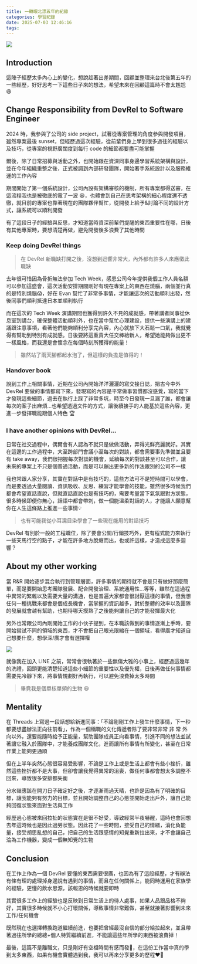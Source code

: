```yaml
---
title: 一轉眼北漂五年的紀錄
categories: 學習紀錄
date: 2025-07-03 12:46:16
tags:
---
```



![](https://nijialin.com/images/common.jpeg)

## Introduction

這陣子經歷太多內心上的變化，想說趁著出差期間，回顧並整理來台北後第五年的一些經歷，好好思考一下這些日子來的想法，希望未來在回顧這篇時不會太尷尬 😆

<!-- more -->

## Change Responsibility from DevRel to Software Engineer

2024 時，我參與了公司的 side project，試著從專案管理的角度參與開發項目，雖然專案最後 sunset，但經歷過這次經驗，從前輩們身上學到很多過往的經驗以及技巧，從專案的視野廣闊度到每行 code 的細節都要盡可能掌握

爾後，除了日常招募與活動之外，也開始跟在資深同事身邊學習系統架構與設計，並在今年組織重整之後，正式被調到內部研發團隊，開始著手系統設計以及服務維運的工作內容

期間開始了第一個系統設計，公司內設有架構審核的機制，所有專案都得送審，在這流程我也是被徹底的電了一波 😆，也體會到自己在思考架構的細心程度還不透徹，就目前的專案也靠著現在的團隊夥伴幫忙，從開發上給予&討論不同的設計方式，讓系統可以順利開發

有了這段日子的經驗與反思，才知道當時資深前輩們提醒的東西重要性在哪，日後有其他專案時，要想清楚再做，避免開發後多浪費了其他時間

### Keep doing DevRel things

> 在 DevRel 新職缺打開之後，沒想到迴響非常大，內外都有許多人來應徵此職缺

去年很可惜因為骨折無法參加 Tech Week，感恩公司今年提供我個工作人員名額可以參加這盛會，這次活動安排期間剛好有現在專案上的東西在燒腦，兩個並行真的是特別燒腦😱，好在 Evan 幫忙了非常多事情，才能讓這次的活動順利出發，然後同事們順利抵達日本並順利執行

而在這次的 Tech Week 演講期間也獲得到許久不見的成就感，帶著講者同事從休息室到講台，確保整體活動順利外，也在當中幫忙心理建設，提供一些演講上的建議跟注意事項，看著他們能夠順利分享完內容，內心就放下大石鬆一口氣，我就覺得有幫助到特別有成就感。日後要將這重責大任交棒給新人，希望她能夠做出更不一樣風格，而我還是會懷念在每個時刻所獲得的能量！

> 雖然站了兩天腳都起水泡了，但這樣的負擔是值得的！

### Handover book

說到工作上相關事情，近期在公司內開始洋洋灑灑的寫交接日誌，把古今中外 DevRel 要做的事情都寫下來，發現寫的內容是平常做事習慣都沒感覺，寫的當下才發現這些細節，過去在執行上踩了非常多坑，時至今日發現一旦漏了誰，都會讓每次的案子出麻煩...也希望透過文件的方式，讓後續接手的人能基於這些內容，更進一步發揮職能跟個人特色 🏆

### I have another opinions with DevRel...

日常在社交過程中，偶爾會有人認為不就只是做做活動，弄得光鮮亮麗就好。其實在這邊的工作過程中，大至跨部門會議小至每次的對談，都會需要事先準備並且要有 take away，我們很把握每次對談的機會，延續每次的對談甚至可以合作，讓未來的專案上不只是個普通活動，而是可以蹦出更多新的作法跟別的公司不一樣

我也常跟人家分享，其實在對話中是有技巧的，這些方法可不是短時間可以學會，而是要透過大量閱讀、資訊吸收、反思、練習才能學會的技能，雖然很多時候我們都會希望直話直說，但就直話直說也是有技巧的，需要考量當下氣氛跟對方狀態，很多時候即便你無心，話語中都會帶刺，做一個能溫柔對話的人，才能讓人願意幫你在人生這條路上推進一些事情💡

> 也有可能我從小耳濡目染學會了一些現在能用的對話技巧

DevRel 有別於一般的工程職位，除了要會公關/行銷技巧外，更有程式能力來執行一些天馬行空的點子，才能在許多地方脫癮而出，也或許這樣，才造成這麼多迴響？

## About my other working

當 R&R 開始逐步混合執行到管理層面，許多事情的期待就不會是只有做好那麼簡單，而是要開始思考團隊發展、配合開發治理、系統通用性...等等，雖然在這過程中異常的繁雜以及需要大量的溝通，也是普遍大家都會很討厭這樣的事情，但我想任何一種挑戰來都會是個成長機會，當掌握的資訊越多，對於整體的效率以及團隊的發展就會越有幫助，也期待哪天摸熟了之後能夠讓自己的才能發揮最大化

另外也常跟公司內剛開始工作的小伙子提到，在本職該做到的事情逐漸上手時，要開始嘗試不同的領域的東西，才不會把自己眼光限縮在一個領域，看得廣才知道自己想要什麼，想學深/廣才會有選擇權

![](https://nijialin.com/images/2025/important.png)


就像我在加入 LINE 之前，常常會很執著於一些無傷大雅的小事上，經歷過這幾年的洗禮，回頭更能清楚知道這些小細節的重要性以及優先權，日後再做任何事情都需要先冷靜下來，將事情規劃好再執行，可以避免浪費掉太多時間

> 畢竟我是個單核單頻的生物 😆

## Mentality

在 Threads 上寫過一段話想給新進同事：「不論剛剛工作上發生什麼事情，下一秒都要想盡辦法正向往前看」，作為一個稱職的文化傳遞者除了要非常非常 非 常 外向以外，還要能隨時給予正能量，幫助團隊成員正向看事情，引進不同的想法並試著讓它融入於團隊中，才能養成團隊文化，進而讓所有事情有所變化，甚至在日常作業上能夠更通順

但在上半年突然心態很容易受影響，不論是工作上或是生活上都會有些小挫折，雖然這些挫折都不是大事，但卻會讓我覺得異常的沮喪，做任何事都會想太多調整不回來，導致很多安排都失衡

分水嶺應該在開刀日子確定好之後，才逐漸雨過天晴，也許是因為有了明確的目標，讓我能夠有努力的目標，並且開始調整自己的心態並開始走出戶外，讓自己能夠回復狀態來面對生活與工作

經歷過心態被來回拉扯的狀態實在是很不好受，導致經常半夜嚇醒，這時也會回想去年這時候也是因此過勞狀態。因此花了一些時間，接受自己的情緒，消化負能量，接受胡思亂想的自己，把自己的生活跟感情的知覺重新拉出來，才不會讓自己淪為工作機器，變成一個無知覺的生物

## Conclusion

在工作上作為一個 DevRel 要懂的東西需要很廣，也因為有了這段經歷，才有辦法有條有理的處理掉身邊說有遇到的事情，而且在任何關係上，能同時運用在家族學的經驗，更懂的飲水思源，該報恩的時候就要即時

其實很多工作上的經驗也是反映到日常生活上的待人處事，如果人品跟品格不夠好，其實很多時候就不小心打壞關係，導致事情非常難做，甚至就接著影響到未來工作/任何機會

既然現在也選擇轉換跑道繼續前進，也要把曾經最沒自信的部分給拉起來，並且帶著過往所學的總總+個人特質繼續前進，不能讓這些年所學的東西被浪費掉！

最後，這篇不是離職文，只是剛好有空檔時間有感而發🫢，在這份工作當中真的學到太多東西，如果有機會實體遇到我，我可以再來分享更多的歷程❤️‍🔥
